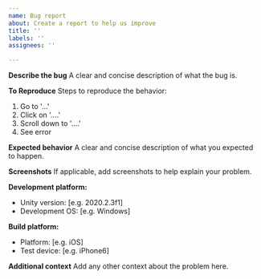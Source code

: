```yaml
---
name: Bug report
about: Create a report to help us improve
title: ''
labels: ''
assignees: ''

---
```


**Describe the bug**
A clear and concise description of what the bug is.

**To Reproduce**
Steps to reproduce the behavior:
1. Go to '...'
2. Click on '....'
3. Scroll down to '....'
4. See error

**Expected behavior**
A clear and concise description of what you expected to happen.

**Screenshots**
If applicable, add screenshots to help explain your problem.

**Development platform:**
 - Unity version: [e.g. 2020.2.3f1]
 - Development OS: [e.g. Windows]

**Build platform:**
 - Platform: [e.g. iOS]
 - Test device: [e.g. iPhone6]

**Additional context**
Add any other context about the problem here.
